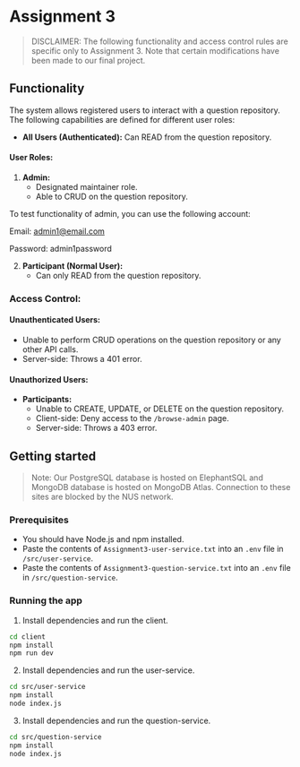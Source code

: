 # Assignment 3
>  DISCLAIMER: The following functionality and access control rules are specific only to Assignment 3. Note that certain modifications have been made to our final project.

## Functionality

The system allows registered users to interact with a question repository. The following capabilities are defined for different user roles:

- **All Users (Authenticated):** Can READ from the question repository.

#### User Roles:

1. **Admin:**
   - Designated maintainer role.
   - Able to CRUD on the question repository.

To test functionality of admin, you can use the following account:

Email: admin1@email.com

Password: admin1password

2. **Participant (Normal User):**
   - Can only READ from the question repository.

### Access Control:

#### Unauthenticated Users:

- Unable to perform CRUD operations on the question repository or any other API calls.
- Server-side: Throws a 401 error.

#### Unauthorized Users:

- **Participants:**
  - Unable to CREATE, UPDATE, or DELETE on the question repository.
  - Client-side: Deny access to the `/browse-admin` page.
  - Server-side: Throws a 403 error.


## Getting started

> Note: Our PostgreSQL database is hosted on ElephantSQL and MongoDB database is hosted on MongoDB Atlas.
> Connection to these sites are blocked by the NUS network.

### Prerequisites
- You should have Node.js and npm installed.
- Paste the contents of `Assignment3-user-service.txt` into an `.env` file in `/src/user-service`.
- Paste the contents of `Assignment3-question-service.txt` into an `.env` file in `/src/question-service`.


### Running the app

1. Install dependencies and run the client.
  ```sh
  cd client
  npm install
  npm run dev
  ```

2. Install dependencies and run the user-service.
  ```sh
  cd src/user-service
  npm install
  node index.js
  ```

3. Install dependencies and run the question-service.
  ```sh
  cd src/question-service
  npm install
  node index.js
  ```